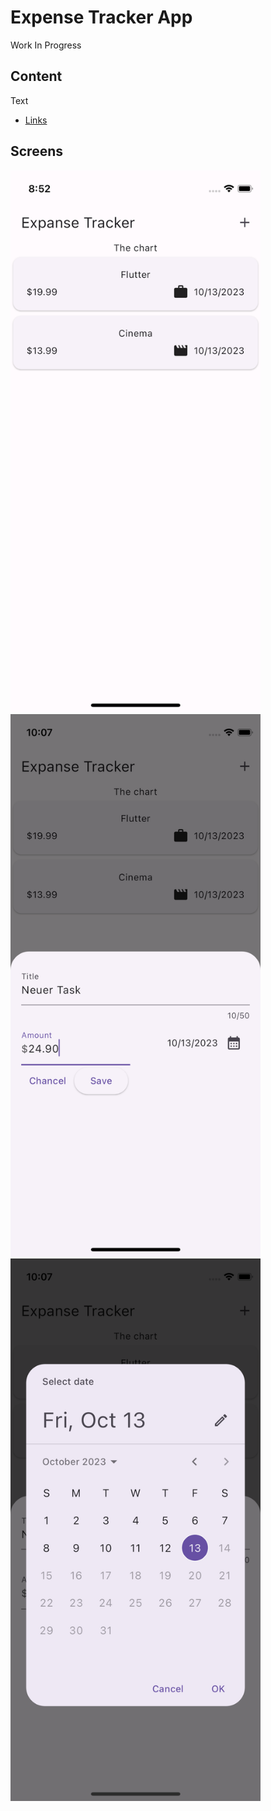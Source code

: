 # Expense Tracker App

Work In Progress

## Content

Text

- [Links](link)

## Screens

<div>
  <img src="assets/images/screens/aa_screen.png" alt="Screen A" width="400" />
  <img src="assets/images/screens/bb_screen.png" alt="Screen B" width="400" />
   <img src="assets/images/screens/dd_screen.png" alt="Screen C" width="400" />


</div>